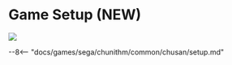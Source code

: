 # Game Setup (NEW)
<img class="header-logo" src="/img/sega/chunithm/new/logo.png">

--8<-- "docs/games/sega/chunithm/common/chusan/setup.md"

